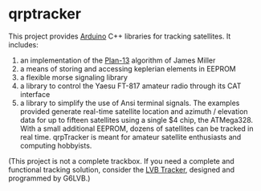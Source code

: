 # qrptracker
This project provides [Arduino](http://www.arduino.cc) C++ libraries for tracking satellites. It includes:
  1. an implementation of the [Plan-13](http://www.amsat.org/amsat/articles/g3ruh/111.html) algorithm of James Miller
  1. a means of storing and accessing keplerian elements in EEPROM
  1. a flexible morse signaling library
  1. a library to control the Yaesu FT-817 amateur radio through its CAT interface
  1. a library to simplify the use of Ansi terminal signals.
The examples provided generate real-time satellite location and azimuth / elevation data for up to fifteen satellites using a single $4 chip, the ATMega328. With a small additional EEPROM, dozens of satellites can be tracked in real time. qrpTracker is meant for amateur satellite enthusiasts and computing hobbyists.

(This project is not a complete trackbox. If you need a complete and functional tracking solution, consider the [LVB Tracker](http://www.amsat-na.com/store/item.php?id=100151), designed and programmed by G6LVB.)
